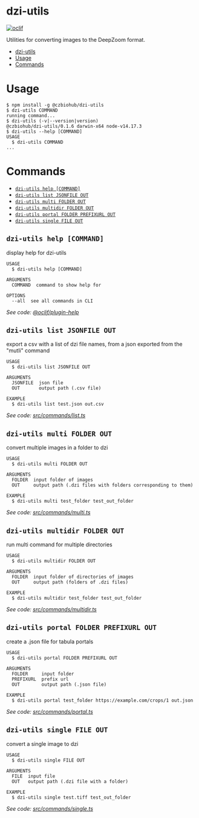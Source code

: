 # dzi-utils

[![oclif](https://img.shields.io/badge/cli-oclif-brightgreen.svg)](https://oclif.io)

Utilities for converting images to the DeepZoom format.

<!-- toc -->
* [dzi-utils](#dzi-utils)
* [Usage](#usage)
* [Commands](#commands)
<!-- tocstop -->

# Usage

<!-- usage -->
```sh-session
$ npm install -g @czbiohub/dzi-utils
$ dzi-utils COMMAND
running command...
$ dzi-utils (-v|--version|version)
@czbiohub/dzi-utils/0.1.6 darwin-x64 node-v14.17.3
$ dzi-utils --help [COMMAND]
USAGE
  $ dzi-utils COMMAND
...
```
<!-- usagestop -->

# Commands

<!-- commands -->
* [`dzi-utils help [COMMAND]`](#dzi-utils-help-command)
* [`dzi-utils list JSONFILE OUT`](#dzi-utils-list-jsonfile-out)
* [`dzi-utils multi FOLDER OUT`](#dzi-utils-multi-folder-out)
* [`dzi-utils multidir FOLDER OUT`](#dzi-utils-multidir-folder-out)
* [`dzi-utils portal FOLDER PREFIXURL OUT`](#dzi-utils-portal-folder-prefixurl-out)
* [`dzi-utils single FILE OUT`](#dzi-utils-single-file-out)

## `dzi-utils help [COMMAND]`

display help for dzi-utils

```
USAGE
  $ dzi-utils help [COMMAND]

ARGUMENTS
  COMMAND  command to show help for

OPTIONS
  --all  see all commands in CLI
```

_See code: [@oclif/plugin-help](https://github.com/oclif/plugin-help/blob/v3.2.3/src/commands/help.ts)_

## `dzi-utils list JSONFILE OUT`

export a csv with a list of dzi file names, from a json exported from the "mutli" command

```
USAGE
  $ dzi-utils list JSONFILE OUT

ARGUMENTS
  JSONFILE  json file
  OUT       output path (.csv file)

EXAMPLE
  $ dzi-utils list test.json out.csv
```

_See code: [src/commands/list.ts](https://github.com/czbiohub/dzi-utils/blob/v0.1.6/src/commands/list.ts)_

## `dzi-utils multi FOLDER OUT`

convert multiple images in a folder to dzi

```
USAGE
  $ dzi-utils multi FOLDER OUT

ARGUMENTS
  FOLDER  input folder of images
  OUT     output path (.dzi files with folders corresponding to them)

EXAMPLE
  $ dzi-utils multi test_folder test_out_folder
```

_See code: [src/commands/multi.ts](https://github.com/czbiohub/dzi-utils/blob/v0.1.6/src/commands/multi.ts)_

## `dzi-utils multidir FOLDER OUT`

run multi command for multiple directories

```
USAGE
  $ dzi-utils multidir FOLDER OUT

ARGUMENTS
  FOLDER  input folder of directories of images
  OUT     output path (folders of .dzi files)

EXAMPLE
  $ dzi-utils multidir test_folder test_out_folder
```

_See code: [src/commands/multidir.ts](https://github.com/czbiohub/dzi-utils/blob/v0.1.6/src/commands/multidir.ts)_

## `dzi-utils portal FOLDER PREFIXURL OUT`

create a .json file for tabula portals

```
USAGE
  $ dzi-utils portal FOLDER PREFIXURL OUT

ARGUMENTS
  FOLDER     input folder
  PREFIXURL  prefix url
  OUT        output path (.json file)

EXAMPLE
  $ dzi-utils portal test_folder https://example.com/crops/1 out.json
```

_See code: [src/commands/portal.ts](https://github.com/czbiohub/dzi-utils/blob/v0.1.6/src/commands/portal.ts)_

## `dzi-utils single FILE OUT`

convert a single image to dzi

```
USAGE
  $ dzi-utils single FILE OUT

ARGUMENTS
  FILE  input file
  OUT   output path (.dzi file with a folder)

EXAMPLE
  $ dzi-utils single test.tiff test_out_folder
```

_See code: [src/commands/single.ts](https://github.com/czbiohub/dzi-utils/blob/v0.1.6/src/commands/single.ts)_
<!-- commandsstop -->
